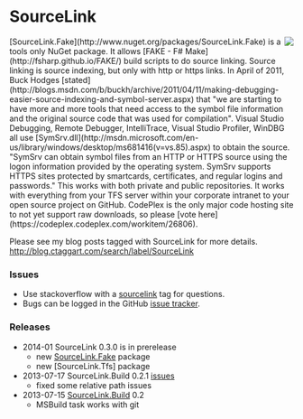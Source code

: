 
# SourceLink

<img src="http://ctaggart.github.io/SourceLink/SourceLink128.jpg" align="right">
[SourceLink.Fake](http://www.nuget.org/packages/SourceLink.Fake) is a tools only NuGet package. It allows [FAKE - F# Make](http://fsharp.github.io/FAKE/) build scripts to do source linking. Source linking is source indexing, but only with http or https links. In April of 2011, Buck Hodges [stated](http://blogs.msdn.com/b/buckh/archive/2011/04/11/making-debugging-easier-source-indexing-and-symbol-server.aspx) that "we are starting to have more and more tools that need access to the symbol file information and the original source code that was used for compilation". Visual Studio Debugging, Remote Debugger, IntelliTrace, Visual Studio Profiler, WinDBG all use [SymSrv.dll](http://msdn.microsoft.com/en-us/library/windows/desktop/ms681416(v=vs.85).aspx) to obtain the source. "SymSrv can obtain symbol files from an HTTP or HTTPS source using the logon information provided by the operating system. SymSrv supports HTTPS sites protected by smartcards, certificates, and regular logins and passwords." This works with both private and public repositories. It works with everything from your TFS server within your corporate intranet to your open source project on GitHub. CodePlex is the only major code hosting site to not yet support raw downloads, so please [vote here](https://codeplex.codeplex.com/workitem/26806).

Please see my blog posts tagged with SourceLink for more details.
http://blog.ctaggart.com/search/label/SourceLink

### Issues
* Use stackoverflow with a [sourcelink](http://stackoverflow.com/questions/tagged/sourcelink) tag for questions.
* Bugs can be logged in the GitHub [issue tracker](https://github.com/ctaggart/SourceLink/issues).

### Releases

* 2014-01 SourceLink 0.3.0 is in prerelease
  * new [SourceLink.Fake](http://www.nuget.org/packages/SourceLink.Fake) package  
  * new [SourceLink.Tfs] package
* 2013-07-17 SourceLink.Build 0.2.1 [issues](https://github.com/ctaggart/SourceLink/issues?milestone=1&state=closed)  
  * fixed some relative path issues
* 2013-07-15 [SourceLink.Build](http://www.nuget.org/packages/SourceLink.Build) 0.2  
  * MSBuild task works with git

